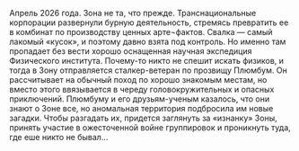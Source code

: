 <!--2016-11-28 21:45:52-->
Апрель 2026 года. Зона не та, что прежде. Транснациональные корпорации развернули бурную деятельность, стремясь превратить ее в комбинат по производству ценных арте¬фактов. Свалка — самый лакомый «кусок», и поэтому давно взята под контроль. Но именно там пропадает без вести хорошо оснащенная научная экспедиция Физического института. Почему-то никто не спешит искать физиков, и тогда в Зону отправляется сталкер-ветеран по прозвищу Плюмбум. Он рассчитывает на обычный поход по хорошо знакомым местам, но вместо этого ввязывается в череду головокружительных и опасных приключений. Плюмбуму и его друзьям-ученым казалось, что они знают о Зоне все, но аномальная территория подбросила им новые загадки. Чтобы разгадать их, придется заглянуть за «изнанку» Зоны, принять участие в ожесточенной войне группировок и проникнуть туда, где еше никто не бывал…